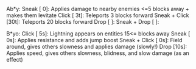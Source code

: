 
Ab*y:
	Sneak         [  0]: Applies damage to nearby enemies <=5 blocks away + makes them levitate
	Click         [ 3t]: Teleports 3 blocks forward
	Sneak + Click [30t]: Teleports 20 blocks forward
	Drop          [   ]: 
	Sneak + Drop  [   ]:

B*yo:
	Click         [ 5s]: Lightning appears on entities 15<= blocks away
	Sneak         [ 0s]: Applies resistance and adds jump boost
	Sneak + Click [ 0s]: Field around, gives others slowness and applies damage (slowly!)
	Drop          [10s]: Applies speed, gives others slowness, blidness, and slow damage (as an effect)

